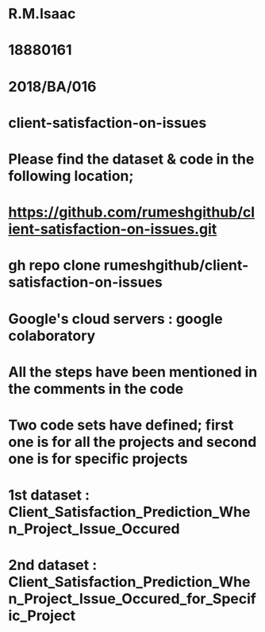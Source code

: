 # R.M.Isaac
# 18880161
# 2018/BA/016

# client-satisfaction-on-issues

# Please find the dataset & code in the following location;
# https://github.com/rumeshgithub/client-satisfaction-on-issues.git
# gh repo clone rumeshgithub/client-satisfaction-on-issues

# Google's cloud servers : google colaboratory

# All the steps have been mentioned in the comments in the code

# Two code sets have defined; first one is for all the projects and second one is for specific projects
# 1st dataset : Client_Satisfaction_Prediction_When_Project_Issue_Occured
# 2nd dataset : Client_Satisfaction_Prediction_When_Project_Issue_Occured_for_Specific_Project





